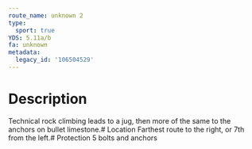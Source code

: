```yaml
---
route_name: unknown 2
type:
  sport: true
YDS: 5.11a/b
fa: unknown
metadata:
  legacy_id: '106504529'
---
```

# Description
Technical rock climbing leads to a jug, then more of the same to the anchors on bullet limestone.# Location
Farthest route to the right, or 7th from the left.# Protection
5 bolts and anchors